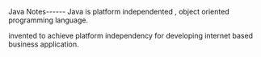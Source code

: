 Java Notes------
    Java is platform independented , object oriented programming language.

invented to achieve platform independency for developing internet based business application.
